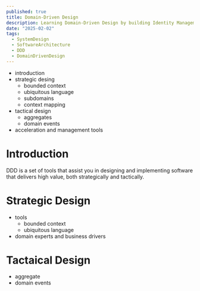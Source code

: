 ```yaml
---
published: true
title: Domain-Driven Design
description: Learning Domain-Driven Design by building Identity Management Service
date: "2025-02-02"
tags:
  - SystemDesign
  - SoftwareArchitecture
  - DDD
  - DomainDrivenDesign
---
```



- introduction
- strategic desing
    - bounded context
    - ubiquitous language
    - subdomains
    - context mapping
- tactical design
    - aggregates
    - domain events
- acceleration and management tools

# Introduction

DDD is a set of tools that assist you in designing and implementing software that delivers high value, both strategically and tactically.


# Strategic Design

- tools
    - bounded context
    - ubiquitous language
- domain experts and business drivers

# Tactaical Design

- aggregate
- domain events

